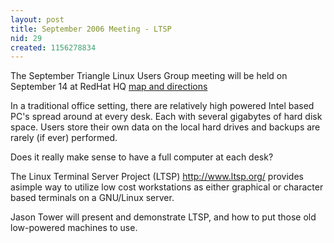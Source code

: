 ```yaml
---
layout: post
title: September 2006 Meeting - LTSP
nid: 29
created: 1156278834
---
```

The September Triangle Linux Users Group meeting will be held on September 14 at RedHat HQ <a href="http://www.redhat.com/about/contact/ww/americas/raleigh.html">map and directions</a>

In a traditional office setting, there are relatively high powered Intel based PC's spread around at every desk. Each with several gigabytes of hard disk space. Users store their own data on the local hard drives and backups are rarely (if ever) performed.

Does it really make sense to have a full computer at each desk?

The Linux Terminal Server Project (LTSP) <a href="http://www.ltsp.org/">http://www.ltsp.org/</a> provides asimple way to utilize low cost workstations as either graphical or character based terminals on a GNU/Linux server.

Jason Tower will present and demonstrate LTSP, and how to put those old low-powered machines to use.
<!--break-->
